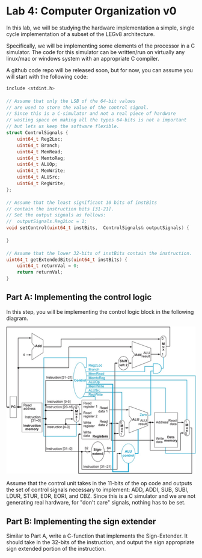 # Lab 4: Computer Organization v0

In this lab, we will be studying the hardware implementation a simple, single cycle implementation of a subset of the LEGv8 architecture.

Specifically, we will be implementing some elements of the processor in a C simulator.
The code for this simulator can be written/run on virtually any linux/mac or windows
system with an appropriate C compiler.


A github code repo will be released soon, but for now, you can assume you will start with the following code:

```c
include <stdint.h>

// Assume that only the LSB of the 64-bit values
// are used to store the value of the control signal.
// Since this is a C-simulator and not a real piece of hardware
// wasting space on making all the types 64-bits is not a important
// but lets us keep the software flexible.
struct ControlSignals {
    uint64_t Reg2Loc;
    uint64_t Branch;
    uint64_t MemRead;
    uint64_t MemtoReg;
    uint64_t ALUOp;
    uint64_t MemWrite;
    uint64_t ALUSrc;
    uint64_t RegWrite;
};

// Assume that the least significant 10 bits of instBits
// contain the instruction bits [31-21].
// Set the output signals as follows:
//  outputSignals.Reg2Loc = 1;
void setControl(uint64_t instBits,  ControlSignals& outputSignals) {

}

// Assume that the lower 32-bits of instBits contain the instruction.
uint64_t getExtendedBits(uint64_t instBits) {
    uint64_t returnVal = 0;
    return returnVal;
}
```

## Part A: Implementing the control logic

In this step, you will be implementing the control logic block in the following diagram.


![Single Cycle Processor](img/ss.jpg)

Assume that the control unit takes in the 11-bits of the op code and
outputs the set of control signals necessary to implement:
ADD, ADDI, SUB, SUBI, LDUR, STUR, EOR, EORI, and CBZ.
Since this is a C simulator and we are not generating real hardware, for "don't care" signals, nothing has to be set.


## Part B: Implementing the sign extender

Similar to Part A, write a C-function that implements the Sign-Extender.
It should take in the 32-bits of the instruction, and output the sign appropriate
sign extended portion of the instruction.
